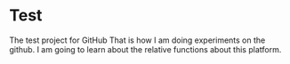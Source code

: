 # Test
The test project for GitHub
That is how I am doing experiments on the github.
I am going to learn about the relative functions about this platform.
